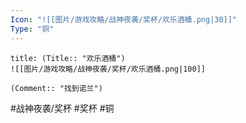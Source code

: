 ```yaml
---
Icon: "![[图片/游戏攻略/战神夜袭/奖杯/欢乐酒桶.png|30]]"
Type: "铜"
---
```

```ad-common-bronze-trophy
title: (Title:: "欢乐酒桶")
![[图片/游戏攻略/战神夜袭/奖杯/欢乐酒桶.png|100]]

(Comment:: "找到诺兰")
```

#战神夜袭/奖杯 #奖杯 #铜
